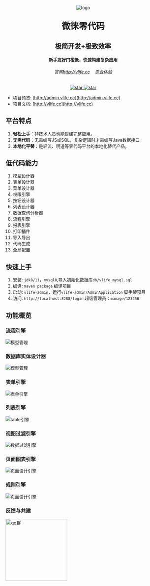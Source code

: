 <p align="center">
	<img alt="logo" src="https://gitee.com/wwwlike/vlife/raw/master/docs/static/logo1.jpg">
</p>
<h1 align="center" style="margin: 30px 0 30px; font-weight: bold;">微徕零代码</h1>
<h2 align="center">极简开发+极致效率</h2>
<h4 align="center">新手友好门槛低，快速构建复杂应用 </h4>
<h6 align="center">官网<a target="_blank" href="http://vlife.cc">http://vlife.cc</a>&nbsp;&nbsp;
&nbsp;<a target="_blank" href="http://admin.vlife.cc/login">平台体验</a></h6>
<p align="center">
    <a href="https://gitee.com/wwwlike/vlife" target="_blank">
      <img src="https://gitee.com/wwwlike/vlife/badge/star.svg?theme=dark" alt="star" />
    </a>
    <a href="https://gitee.com/wwwlike/vlife" target="_blank">
      <img src="https://gitee.com/wwwlike/vlife/badge/fork.svg?theme=dark" alt="star" />
    </a>
</p>


- 项目预览:   [http://admin.vlife.cc](http://admin.vlife.cc)
- 项目文档:   [http://vlife.cc](http://vlife.cc)



## 平台特点

1. **轻松上手**：非技术人员也能搭建完整应用。
2. **无需代码**：无需编写JS或SQL，复杂逻辑时才需编写Java数据接口。
3. **本地化平替**：是轻流、明道等零代码平台的本地化替代产品。

## 低代码能力
1. 模型设计器
2. 表单设计器
3. 菜单设计器
4. 权限引擎
5. 按钮设计器
6. 列表设计器
7. 数据查询分析器
8. 流程引擎
9. 报表引擎
10. 打印插件
11. 导入导出
12. 代码生成
13. 全局配置

## 快速上手
1. 安装: `jdk8/11`，`mysql8`,导入初始化数据库`db/vlife_mysql.sql`
2. 编译: `maven package` 编译项目 
3. 启动: `vlife-admin`，运行`vlife-admin/AdminApplication` 脚手架项目
4. 访问: `http://localhost:8288/login` 超级管理员：`manage/123456`

## 功能概览

### 流程引擎
![模型管理](https://gitee.com/wwwlike/vlife/raw/master/docs/static/flow.png)

### 数据库实体设计器
![模型管理](https://gitee.com/wwwlike/vlife/raw/master//docs/static/abcd.png)

### 表单引擎
![表单引擎](https://gitee.com/wwwlike/vlife/raw/master//docs/static/formDesign.png)

### 列表引擎
![table引擎](https://gitee.com/wwwlike/vlife/raw/master//docs/static/tableDesign.png)

### 视图过滤引擎
![数据过滤引擎](https://gitee.com/wwwlike/vlife/raw/master//docs/static/queryDesign.png)

### 页面图表引擎
![页面设计引擎](https://gitee.com/wwwlike/vlife/raw/master//docs/static/pageDesign.png)


### 规则引擎
![页面设计引擎](https://gitee.com/wwwlike/vlife/raw/master//docs/static/rule.png)


### 反馈与共建

<div >
    <div style="display: inline-block;width:200px">
      <img style="width: 200px; height: 200px;" src="https://gitee.com/wwwlike/vlife/raw/master//docs/static/qqq.png" alt="qq群">
    </div>
</div>
